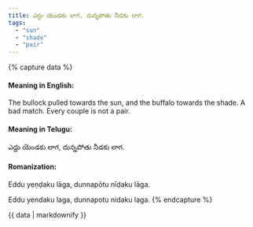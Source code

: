 ```yaml
---
title: ఎద్దు యెండకు లాగ, దున్నపోతు నీడకు లాగ.
tags:
  - "sun"
  - "shade"
  - "pair"
---
```


{% capture data %}
#### Meaning in English:
The bullock pulled towards the sun, and the buffalo towards the shade.
A bad match.
Every couple is not a pair.

#### Meaning in Telugu:
ఎద్దు యెండకు లాగ, దున్నపోతు నీడకు లాగ.

#### Romanization:
Eddu yeṇḍaku lāga, dunnapōtu nīḍaku lāga.

Eddu yendaku laga, dunnapotu nidaku laga.
{% endcapture %}

{{ data | markdownify }}

